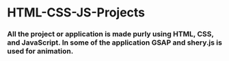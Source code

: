 # HTML-CSS-JS-Projects

### All the project or application is made purly using HTML, CSS, and JavaScript. In some of the application GSAP and shery.js is used for animation.
